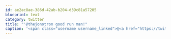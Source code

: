 ```yaml
---
id: ae2ac8ae-386d-42ab-b204-d39c81a57205
blueprint: text
category: twitter
title: "'@thejonotron good run man!"
caption: '<span class="username username_linked">@<a href="https://twitter.com/thejonotron" title="Jonathan Bowers (he/him)">thejonotron</a></span> good run man!'
---
```


